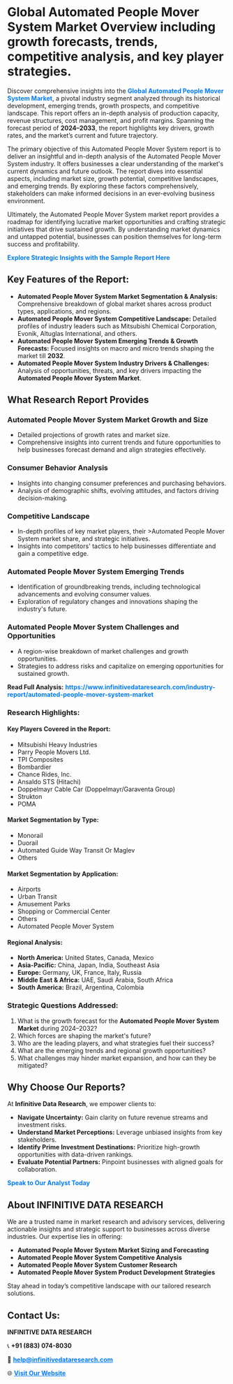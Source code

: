 <h1>Global Automated People Mover System Market Overview including growth forecasts, trends, competitive analysis, and key player strategies.</h1>
<p>
Discover comprehensive insights into the 
<a href="https://www.infinitivedataresearch.com/industry-report/automated-people-mover-system-market" rel="dofollow" style="color: #007BFF; text-decoration: none;"><strong>Global Automated People Mover System Market</strong></a>, a pivotal industry segment analyzed through its historical development, emerging trends, growth prospects, and competitive landscape. This report offers an in-depth analysis of production capacity, revenue structures, cost management, and profit margins. Spanning the forecast period of <strong>2024–2033</strong>, the report highlights key drivers, growth rates, and the market’s current and future trajectory.
</p>
<p>
The primary objective of this Automated People Mover System report is to deliver an insightful and in-depth analysis of the Automated People Mover System industry. It offers businesses a clear understanding of the market's current dynamics and future outlook. The report dives into essential aspects, including market size, growth potential, competitive landscapes, and emerging trends. By exploring these factors comprehensively, stakeholders can make informed decisions in an ever-evolving business environment.
</p>
<p>
Ultimately, the Automated People Mover System market report provides a roadmap for identifying lucrative market opportunities and crafting strategic initiatives that drive sustained growth. By understanding market dynamics and untapped potential, businesses can position themselves for long-term success and profitability.
</p>
<p>
<a href="https://www.infinitivedataresearch.com/request-sample/reportId=112262" style="color: #007BFF; text-decoration: none;"><strong>Explore Strategic Insights with the Sample Report Here</strong></a>
</p>

<h2>Key Features of the Report:</h2>
<ul>
<li><strong>Automated People Mover System Market Segmentation & Analysis:</strong> Comprehensive breakdown of global market shares across product types, applications, and regions.</li>
<li><strong>Automated People Mover System Competitive Landscape:</strong> Detailed profiles of industry leaders such as Mitsubishi Chemical Corporation, Evonik, Altuglas International, and others.</li>
<li><strong>Automated People Mover System Emerging Trends & Growth Forecasts:</strong> Focused insights on macro and micro trends shaping the market till <strong>2032</strong>.</li>
<li><strong>Automated People Mover System Industry Drivers & Challenges:</strong> Analysis of opportunities, threats, and key drivers impacting the <strong>Automated People Mover System Market</strong>.</li>
</ul>

<h2>What Research Report Provides</h2>
<h3>Automated People Mover System Market Growth and Size</h3>
<ul>
<li>Detailed projections of growth rates and market size.</li>
<li>Comprehensive insights into current trends and future opportunities to help businesses forecast demand and align strategies effectively.</li>
</ul>

<h3>Consumer Behavior Analysis</h3>
<ul>
<li>Insights into changing consumer preferences and purchasing behaviors.</li>
<li>Analysis of demographic shifts, evolving attitudes, and factors driving decision-making.</li>
</ul>

<h3>Competitive Landscape</h3>
<ul>
<li>In-depth profiles of key market players, their >Automated People Mover System market share, and strategic initiatives.</li>
<li>Insights into competitors' tactics to help businesses differentiate and gain a competitive edge.</li>
</ul>

<h3>Automated People Mover System Emerging Trends</h3>
<ul>
<li>Identification of groundbreaking trends, including technological advancements and evolving consumer values.</li>
<li>Exploration of regulatory changes and innovations shaping the industry's future.</li>
</ul>

<h3>Automated People Mover System Challenges and Opportunities</h3>
<ul>
<li>A region-wise breakdown of market challenges and growth opportunities.</li>
<li>Strategies to address risks and capitalize on emerging opportunities for sustained growth.</li>
</ul>
<p><strong>Read Full Analysis:</strong> <a href="https://www.infinitivedataresearch.com/industry-report/automated-people-mover-system-market" rel="dofollow" style="color: #007BFF; text-decoration: none;"><strong>https://www.infinitivedataresearch.com/industry-report/automated-people-mover-system-market</strong></a></p>
<h3>Research Highlights:</h3>
<h4>Key Players Covered in the Report:</h4>
<ul><li>Mitsubishi Heavy Industries</li><li>Parry People Movers Ltd.</li><li>TPI Composites</li><li>Bombardier</li><li>Chance Rides, Inc.</li><li>Ansaldo STS (Hitachi)</li><li>Doppelmayr Cable Car (Doppelmayr/Garaventa Group)</li><li>Strukton</li><li>POMA</li></ul>
<h4>Market Segmentation by Type:</h4>
<ul><li>Monorail</li><li>Duorail</li><li>Automated Guide Way Transit Or Maglev</li><li>Others</li></ul>
<h4>Market Segmentation by Application:</h4>
<ul><li>Airports</li><li>Urban Transit</li><li>Amusement Parks</li><li>Shopping or Commercial Center</li><li>Others</li><li>Automated People Mover System</li></ul>

<h4>Regional Analysis:</h4>
<ul>
<li><strong>North America:</strong> United States, Canada, Mexico</li>
<li><strong>Asia-Pacific:</strong> China, Japan, India, Southeast Asia</li>
<li><strong>Europe:</strong> Germany, UK, France, Italy, Russia</li>
<li><strong>Middle East & Africa:</strong> UAE, Saudi Arabia, South Africa</li>
<li><strong>South America:</strong> Brazil, Argentina, Colombia</li>
</ul>

<h3>Strategic Questions Addressed:</h3>
<ol>
<li>What is the growth forecast for the <strong>Automated People Mover System Market</strong> during 2024–2032?</li>
<li>Which forces are shaping the market's future?</li>
<li>Who are the leading players, and what strategies fuel their success?</li>
<li>What are the emerging trends and regional growth opportunities?</li>
<li>What challenges may hinder market expansion, and how can they be mitigated?</li>
</ol>

<h2>Why Choose Our Reports?</h2>
<p>At <strong>Infinitive Data Research</strong>, we empower clients to:</p>
<ul>
<li><strong>Navigate Uncertainty:</strong> Gain clarity on future revenue streams and investment risks.</li>
<li><strong>Understand Market Perceptions:</strong> Leverage unbiased insights from key stakeholders.</li>
<li><strong>Identify Prime Investment Destinations:</strong> Prioritize high-growth opportunities with data-driven rankings.</li>
<li><strong>Evaluate Potential Partners:</strong> Pinpoint businesses with aligned goals for collaboration.</li>
</ul>
<p><a href="https://www.infinitivedataresearch.com/industry-report/automated-people-mover-system-market" rel="dofollow" style="color: #007BFF; text-decoration: none;"><strong>Speak to Our Analyst Today</strong></a></p>

<h2>About INFINITIVE DATA RESEARCH</h2>
<p>We are a trusted name in market research and advisory services, delivering actionable insights and strategic support to businesses across diverse industries. Our expertise lies in offering:</p>
<ul>
<li><strong>Automated People Mover System Market Sizing and Forecasting</strong></li>
<li><strong>Automated People Mover System Competitive Analysis</strong></li>
<li><strong>Automated People Mover System Customer Research</strong></li>
<li><strong>Automated People Mover System Product Development Strategies</strong></li>
</ul>
<p>Stay ahead in today’s competitive landscape with our tailored research solutions.</p>

<h2>Contact Us:</h2>
<p><strong>INFINITIVE DATA RESEARCH</strong></p>
<p>📞 <strong>+91 (883) 074-8030</strong></p>
<p>📧 <strong><a href="mailto:help@infinitivedataresearch.com" style="color: #007BFF;">help@infinitivedataresearch.com</a></strong></p>
<p>🌐 <strong><a href="https://www.infinitivedataresearch.com" rel="dofollow" style="color: #007BFF;">Visit Our Website</a></strong></p>